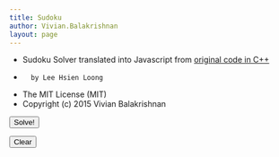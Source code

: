 ```yaml
---
title: Sudoku
author: Vivian.Balakrishnan
layout: page
---
```




*	Sudoku Solver translated into Javascript from [original code in C++](https://drive.google.com/drive/folders/0B2G2LjIu7WbdfjhaUmVzc1lCR2hUdk5fZllCOHdtbFItbU5qYzdqZGVxdmlnRkJyYVQ4VU0)
*		by Lee Hsien Loong
*	The MIT License (MIT)
*	Copyright (c) 2015 Vivian Balakrishnan



<style>
    p { text-align: left; }
    table { border: 2px solid #000; border-collapse: collapse;
            margin-left: auto; margin-right: auto; }
    input { border: 2px solid #ccc; }
</style>

<script type="text/javascript">


  BOARD_SIZE = 9;         // Width and height of the SuDoku board
	BOX_SIZE = 3;           // Width and height of the inner boxes
	EMPTY = "";             // Empty cell marker
	BLANK = 0x0;
	ONES = 0x3fe;			//	Binary 1111111110
	var InBlock = [];
	var InRow = [];
	var InCol = [];
	var board = [];			// Board of 81 cells

	var Block = [];			// 3x3 block of cells
	var Row = [];			// Row of 9 cells
	var Col = [];			// Column of 9 cells
	var Seq = []; 			// Sequence of blank cells
	var SeqPos = 0; 		// Points to blank cells



    function nextfield(me){
    	var vnum=/[1-9]/;
        var elements=document.getElementsByTagName("input");
			for (i=0; i<elements.length; i++) {

				if (elements[i]==me) {
					break;
					}
			}
		if (!elements[i].value.match(vnum)) {  

					elements[i].value="";
					elements[i].focus();
		}	else	{
        elements[i+1].focus();

        }
    }


    function draw() {
    	document.write('<table style="float:center">');
    	for (var row=0; row<9; row++) {
    		document.write('<tr>');
    		for (var col=0; col<9; col++) {
				document.write('<td><input type="text" size="2" maxlength="1" style="font-size:20px" onkeyup="nextfield(this)"/></td>');
			}
			document.write('</tr>');
    	}
    	document.write('</table>');
    }


	function setup() {
			board = document.getElementsByTagName("input");
     		for (var i=0; i<81; i++) {
     			var Square = i;
     			InRow[Square] = (Math.floor(Square / BOARD_SIZE));
     			InCol[Square] = (Square % BOARD_SIZE);
     			InBlock[Square] = ((Math.floor(Square/27) ) * 3)  + (Math.floor((Square % BOARD_SIZE) / 3));	  		
     		}	   

            for (var i=0; i<9; i++) {
            	Block[i] = ONES;
            	Row[i] = ONES;
            	Col[i] = ONES;
		  	}

		}

	function bitcount(b){
		b=b>>>1;
		var count = 0;
		while (b) {
			b= (b >>> 1);
			count++;
		}
		return count;
	}

	function removeValbit(c,v) {
		Block[InBlock[c]] &= ~v;
		Row[InRow[c]] &= ~v;
		Col[InCol[c]] &= ~v;
	}

	function test(SeqNum) {

		if (SeqNum>=Seq.length) return true;	//Solved

		var index = Seq[SeqNum];

		var possibles = Block[InBlock[index]] & Row[InRow[index]] & Col[InCol[index]];

		while (possibles) {

			var valbit = possibles & (-possibles);
			possibles &= ~valbit;

			board[index].value = bitcount(valbit);

			removeValbit(index, valbit);

			if (test(SeqNum+1)) return true;

			Block[InBlock[index]] |= valbit;
			Row[InRow[index]] |= valbit;
			Col[InCol[index]] |= valbit;
			}
		return false;		 	
	  }		


	function solve () {      
		setup();
		for (var i=0; i<81; i++) {
			if (board[i].value!=EMPTY) {
				var valbit2=1<<(board[i].value);
				removeValbit(i,valbit2);
			} else {
				Seq[Seq.length]=i;
			}
		}

		if (!test(0))
			alert("Cannot find solution");     
	}             

draw();

</script>


<p><button type="button" onclick="solve();">Solve!</button></p>
<p><button type="button" onclick="window.location.reload(true)">Clear</button></p>
